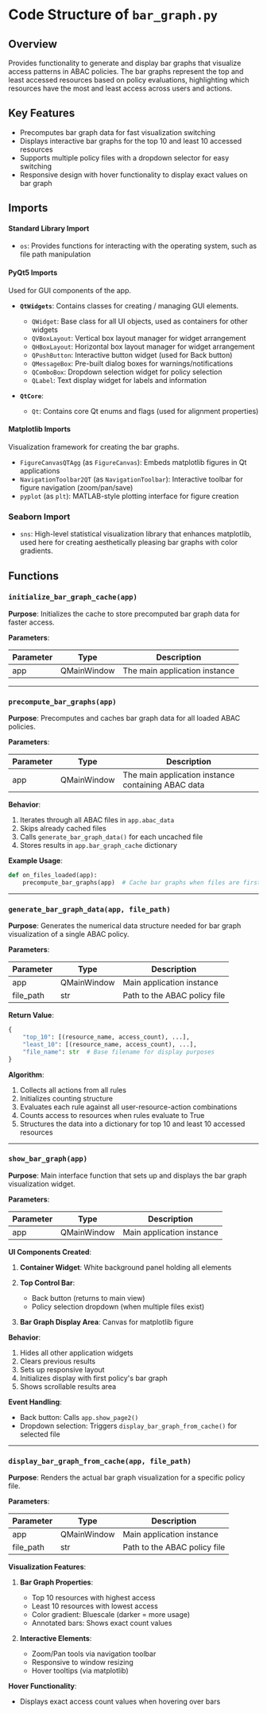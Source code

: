 # **Code Structure of `bar_graph.py`**

## **Overview**

Provides functionality to generate and display bar graphs that visualize access patterns in ABAC policies. The bar graphs represent the top and least accessed resources based on policy evaluations, highlighting which resources have the most and least access across users and actions.

## **Key Features**

* Precomputes bar graph data for fast visualization switching
* Displays interactive bar graphs for the top 10 and least 10 accessed resources
* Supports multiple policy files with a dropdown selector for easy switching
* Responsive design with hover functionality to display exact values on bar graph

## Imports
#### **Standard Library Import**
- `os`: Provides functions for interacting with the operating system, such as file path manipulation

#### **PyQt5 Imports**
Used for GUI components of the app.
- **`QtWidgets`**: Contains classes for creating / managing GUI elements.
    - `QWidget`: Base class for all UI objects, used as containers for other widgets
    - `QVBoxLayout`: Vertical box layout manager for widget arrangement
    - `QHBoxLayout`: Horizontal box layout manager for widget arrangement  
    - `QPushButton`: Interactive button widget (used for Back button)
    - `QMessageBox`: Pre-built dialog boxes for warnings/notifications
    - `QComboBox`: Dropdown selection widget for policy selection
    - `QLabel`: Text display widget for labels and information

- **`QtCore`**: 
    - `Qt`: Contains core Qt enums and flags (used for alignment properties)

#### **Matplotlib Imports**
Visualization framework for creating the bar graphs.
- `FigureCanvasQTAgg` (as `FigureCanvas`): Embeds matplotlib figures in Qt applications
- `NavigationToolbar2QT` (as `NavigationToolbar`): Interactive toolbar for figure navigation (zoom/pan/save)
- `pyplot` (as `plt`): MATLAB-style plotting interface for figure creation

### **Seaborn Import**
- `sns`: High-level statistical visualization library that enhances matplotlib, used here for creating aesthetically pleasing bar graphs with color gradients.

## **Functions**

### `initialize_bar_graph_cache(app)`

**Purpose**:
Initializes the cache to store precomputed bar graph data for faster access.

**Parameters**:

| Parameter | Type        | Description                   |
| --------- | ----------- | ----------------------------- |
| app       | QMainWindow | The main application instance |

---

### `precompute_bar_graphs(app)`

**Purpose**:
Precomputes and caches bar graph data for all loaded ABAC policies.

**Parameters**:

| Parameter | Type        | Description                                        |
| --------- | ----------- | -------------------------------------------------- |
| app       | QMainWindow | The main application instance containing ABAC data |

**Behavior**:

1. Iterates through all ABAC files in `app.abac_data`
2. Skips already cached files
3. Calls `generate_bar_graph_data()` for each uncached file
4. Stores results in `app.bar_graph_cache` dictionary

**Example Usage**:

```python
def on_files_loaded(app):
    precompute_bar_graphs(app)  # Cache bar graphs when files are first loaded
```

---

### `generate_bar_graph_data(app, file_path)`

**Purpose**:
Generates the numerical data structure needed for bar graph visualization of a single ABAC policy.

**Parameters**:

| Parameter  | Type        | Description                  |
| ---------- | ----------- | ---------------------------- |
| app        | QMainWindow | Main application instance    |
| file\_path | str         | Path to the ABAC policy file |

**Return Value**:

```python
{
    "top_10": [(resource_name, access_count), ...],
    "least_10": [(resource_name, access_count), ...],
    "file_name": str  # Base filename for display purposes
}
```

**Algorithm**:

1. Collects all actions from all rules
2. Initializes counting structure
3. Evaluates each rule against all user-resource-action combinations
4. Counts access to resources when rules evaluate to True
5. Structures the data into a dictionary for top 10 and least 10 accessed resources

---

### `show_bar_graph(app)`

**Purpose**:
Main interface function that sets up and displays the bar graph visualization widget.

**Parameters**:

| Parameter | Type        | Description               |
| --------- | ----------- | ------------------------- |
| app       | QMainWindow | Main application instance |

**UI Components Created**:

1. **Container Widget**: White background panel holding all elements
2. **Top Control Bar**:

   * Back button (returns to main view)
   * Policy selection dropdown (when multiple files exist)
3. **Bar Graph Display Area**: Canvas for matplotlib figure

**Behavior**:

1. Hides all other application widgets
2. Clears previous results
3. Sets up responsive layout
4. Initializes display with first policy's bar graph
5. Shows scrollable results area

**Event Handling**:

* Back button: Calls `app.show_page2()`
* Dropdown selection: Triggers `display_bar_graph_from_cache()` for selected file

---

### `display_bar_graph_from_cache(app, file_path)`

**Purpose**:
Renders the actual bar graph visualization for a specific policy file.

**Parameters**:

| Parameter  | Type        | Description                  |
| ---------- | ----------- | ---------------------------- |
| app        | QMainWindow | Main application instance    |
| file\_path | str         | Path to the ABAC policy file |

**Visualization Features**:

1. **Bar Graph Properties**:

   * Top 10 resources with highest access
   * Least 10 resources with lowest access
   * Color gradient: Bluescale (darker = more usage)
   * Annotated bars: Shows exact count values

2. **Interactive Elements**:

   * Zoom/Pan tools via navigation toolbar
   * Responsive to window resizing
   * Hover tooltips (via matplotlib)

**Hover Functionality**:

* Displays exact access count values when hovering over bars